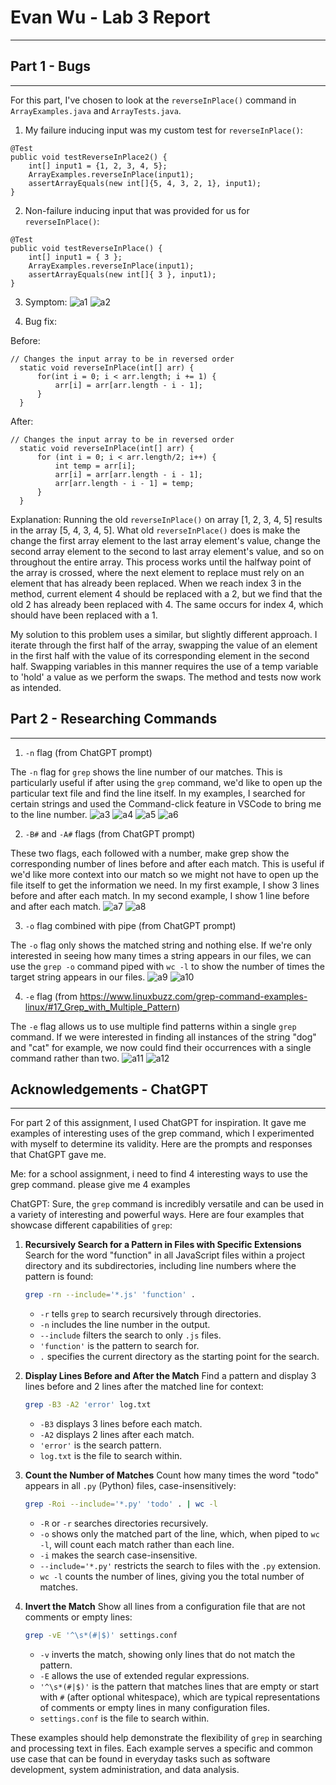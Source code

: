 # Evan Wu - Lab 3 Report
---
## Part 1 - Bugs
---
For this part, I've chosen to look at the `reverseInPlace()` command in `ArrayExamples.java` and `ArrayTests.java`.

1. My failure inducing input was my custom test for `reverseInPlace()`:
```
@Test
public void testReverseInPlace2() {
    int[] input1 = {1, 2, 3, 4, 5};
    ArrayExamples.reverseInPlace(input1);
    assertArrayEquals(new int[]{5, 4, 3, 2, 1}, input1);
}
```
2. Non-failure inducing input that was provided for us for `reverseInPlace()`:
```
@Test 
public void testReverseInPlace() {
    int[] input1 = { 3 };
    ArrayExamples.reverseInPlace(input1);
    assertArrayEquals(new int[]{ 3 }, input1);
}
```
3. Symptom:
![a1](lab3images/a1.png)
![a2](lab3images/a2.png)

4. Bug fix:


Before:
```
// Changes the input array to be in reversed order
  static void reverseInPlace(int[] arr) {
      for(int i = 0; i < arr.length; i += 1) {
          arr[i] = arr[arr.length - i - 1];
      }
  }
```
After:
```
// Changes the input array to be in reversed order
  static void reverseInPlace(int[] arr) {
      for (int i = 0; i < arr.length/2; i++) {
          int temp = arr[i];
          arr[i] = arr[arr.length - i - 1];
          arr[arr.length - i - 1] = temp;
      }
  }
```
Explanation:
Running the old `reverseInPlace()` on array [1, 2, 3, 4, 5] results in the array [5, 4, 3, 4, 5]. What old `reverseInPlace()` does is make the change the first array element to the last array element's value, change the second array element to the second to last array element's value, and so on throughout the entire array. This process works until the halfway point of the array is crossed, where the next element to replace must rely on an element that has already been replaced. When we reach index 3 in the method, current element 4 should be replaced with a 2, but we find that the old 2 has already been replaced with 4. The same occurs for index 4, which should have been replaced with a 1. 

My solution to this problem uses a similar, but slightly different approach. I iterate through the first half of the array, swapping the value of an element in the first half with the value of its corresponding element in the second half. Swapping variables in this manner requires the use of a temp variable to 'hold' a value as we perform the swaps. The method and tests now work as intended.

## Part 2 - Researching Commands
---
1. `-n` flag (from ChatGPT prompt)


The `-n` flag for `grep` shows the line number of our matches. This is particularly useful if after using the `grep` command, we'd like to open up the particular text file and find the line itself. In my examples, I searched for certain strings and used the Command-click feature in VSCode to bring me to the line number.
![a3](lab3images/a3.png)
![a4](lab3images/a4.png)
![a5](lab3images/a5.png)
![a6](lab3images/a6.png)


2. `-B#` and `-A#` flags (from ChatGPT prompt)


These two flags, each followed with a number, make grep show the corresponding number of lines before and after each match. This is useful if we'd like more context into our match so we might not have to open up the file itself to get the information we need. In my first example, I show 3 lines before and after each match. In my second example, I show 1 line before and after each match.
![a7](lab3images/a7.png)
![a8](lab3images/a8.png)


3. `-o` flag combined with pipe (from ChatGPT prompt)


The `-o` flag only shows the matched string and nothing else. If we're only interested in seeing how many times a string appears in our files, we can use the `grep -o` command piped with `wc -l` to show the number of times the target string appears in our files.
![a9](lab3images/a9.png)
![a10](lab3images/a10.png)


4. `-e` flag (from https://www.linuxbuzz.com/grep-command-examples-linux/#17_Grep_with_Multiple_Pattern)


The `-e` flag allows us to use multiple find patterns within a single `grep` command. If we were interested in finding all instances of the string "dog" and "cat" for example, we now could find their occurrences with a single command rather than two.
![a11](lab3images/a11.png)
![a12](lab3images/a12.png)

   
## Acknowledgements - ChatGPT
--- 
For part 2 of this assignment, I used ChatGPT for inspiration. It gave me examples of interesting uses of the grep command, which I experimented with myself to determine its validity. Here are the prompts and responses that ChatGPT gave me.

Me: for a school assignment, i need to find 4 interesting ways to use the grep command. please give me 4 examples

ChatGPT: Sure, the `grep` command is incredibly versatile and can be used in a variety of interesting and powerful ways. Here are four examples that showcase different capabilities of `grep`:

1. **Recursively Search for a Pattern in Files with Specific Extensions**
   Search for the word "function" in all JavaScript files within a project directory and its subdirectories, including line numbers where the pattern is found:

   ```sh
   grep -rn --include='*.js' 'function' .
   ```

   - `-r` tells `grep` to search recursively through directories.
   - `-n` includes the line number in the output.
   - `--include` filters the search to only `.js` files.
   - `'function'` is the pattern to search for.
   - `.` specifies the current directory as the starting point for the search.

2. **Display Lines Before and After the Match**
   Find a pattern and display 3 lines before and 2 lines after the matched line for context:

   ```sh
   grep -B3 -A2 'error' log.txt
   ```

   - `-B3` displays 3 lines before each match.
   - `-A2` displays 2 lines after each match.
   - `'error'` is the search pattern.
   - `log.txt` is the file to search within.

3. **Count the Number of Matches**
   Count how many times the word "todo" appears in all `.py` (Python) files, case-insensitively:

   ```sh
   grep -Roi --include='*.py' 'todo' . | wc -l
   ```

   - `-R` or `-r` searches directories recursively.
   - `-o` shows only the matched part of the line, which, when piped to `wc -l`, will count each match rather than each line.
   - `-i` makes the search case-insensitive.
   - `--include='*.py'` restricts the search to files with the `.py` extension.
   - `wc -l` counts the number of lines, giving you the total number of matches.

4. **Invert the Match**
   Show all lines from a configuration file that are not comments or empty lines:

   ```sh
   grep -vE '^\s*(#|$)' settings.conf
   ```

   - `-v` inverts the match, showing only lines that do not match the pattern.
   - `-E` allows the use of extended regular expressions.
   - `'^\s*(#|$)'` is the pattern that matches lines that are empty or start with `#` (after optional whitespace), which are typical representations of comments or empty lines in many configuration files.
   - `settings.conf` is the file to search within.

These examples should help demonstrate the flexibility of `grep` in searching and processing text in files. Each example serves a specific and common use case that can be found in everyday tasks such as software development, system administration, and data analysis.
